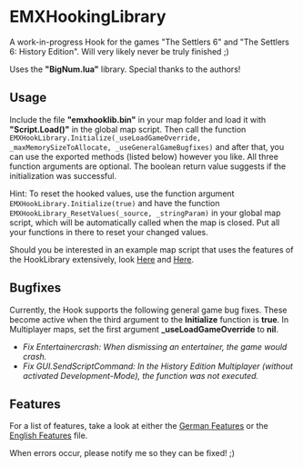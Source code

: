 # EMXHookingLibrary
A work-in-progress Hook for the games "The Settlers 6" and "The Settlers 6: History Edition". Will very likely never be truly finished ;)

Uses the **"BigNum.lua"** library. Special thanks to the authors!

## Usage
Include the file **"emxhooklib.bin"** in your map folder and load it with **"Script.Load()"** in the global map script. Then call the function `EMXHookLibrary.Initialize(_useLoadGameOverride, _maxMemorySizeToAllocate, _useGeneralGameBugfixes)` and after that, you can use the exported methods (listed below) however you like. All three function arguments are optional. The boolean return value suggests if the initialization was successful.

Hint: To reset the hooked values, use the function argument `EMXHookLibrary.Initialize(true)` and have the function `EMXHookLibrary_ResetValues(_source, _stringParam)` in your global map script, which will be automatically called when the map is closed. Put all your functions in there to reset your changed values.

Should you be interested in an example map script that uses the features of the HookLibrary extensively, look [Here](https://github.com/Eisenmonoxid/MapScripts_Bloodmoon) and [Here](https://github.com/Eisenmonoxid/MapScripts_Talkessel).

## Bugfixes
Currently, the Hook supports the following general game bug fixes. These become active when the third argument to the **Initialize** function is **true**. In Multiplayer maps, set the first argument **_useLoadGameOverride** to **nil**.

- _Fix Entertainercrash: When dismissing an entertainer, the game would crash._
- _Fix GUI.SendScriptCommand: In the History Edition Multiplayer (without activated Development-Mode), the function was not executed._

## Features
For a list of features, take a look at either the [German Features](https://github.com/Eisenmonoxid/EMXHookingLibrary/blob/main/FEATURES_DE.md) or the [English Features](https://github.com/Eisenmonoxid/EMXHookingLibrary/blob/main/FEATURES_EN.md) file.

When errors occur, please notify me so they can be fixed! ;)
